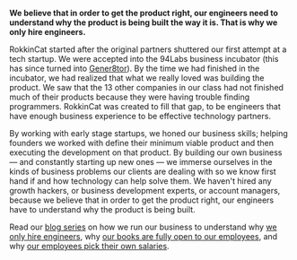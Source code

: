 **We believe that in order to get the product right, our engineers need to understand
why the product is being built the way it is. That is why we only hire
engineers.**

RokkinCat started after the original partners shuttered our first attempt at a tech startup.
We were accepted into the 94Labs business incubator (this has since turned into [Gener8tor](http://www.gener8tor.com)).
By the time we had finished in the incubator, we had realized that what we really loved 
was building the product. We saw that the 13 other companies in our class had 
not finished much of their products because they were having trouble finding programmers. 
RokkinCat was created to fill that gap, to be engineers that have enough business
experience to be effective technology partners.

By working with early stage startups, we honed our business skills; helping founders
we worked with define their minimum viable product and then executing the development 
on that product. By building our own business &mdash; and constantly starting up new ones &mdash; we 
immerse ourselves in the kinds of business problems our clients are dealing with so 
we know first hand if and how technology can help solve them. We haven't hired any
growth hackers, or business development experts, or account managers, because we believe
that in order to get the product right, our engineers have to understand why the product
is being built.

Read our [blog series](http://www.rokkincat.com) on how we run our business to understand why 
[we only hire engineers](http://www.rokkincat.com), why [our books are fully open to our employees](http://www.rokkincat.com),
and why [our employees pick their own salaries](http://www.rokkincat.com).
